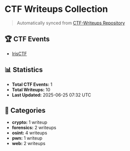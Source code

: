 # CTF Writeups Collection

> Automatically synced from [CTF-Writeups Repository](https://github.com/tham-le/CTF-Writeups)

## 🏆 CTF Events

- [IrisCTF](./IrisCTF/)

## 📊 Statistics

- **Total CTF Events:** 1
- **Total Writeups:** 10
- **Last Updated:** 2025-06-25 07:32 UTC

## 📂 Categories

- **crypto:** 1 writeup
- **forensics:** 2 writeups
- **osint:** 4 writeups
- **pwn:** 1 writeup
- **web:** 2 writeups